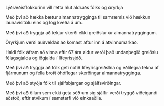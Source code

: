 Lýðræðisflokkurinn vill rétta hlut aldraðs fólks og öryrkja

Með því að hækka bætur almannatrygginga til samræmis við hækkun launavísitölu eins og lög kveða á um.

Með því að tryggja að tekjur skerði ekki greiðslur úr almannatryggingum.

Öryrkjum verði auðveldað að komast aftur inn á atvinnumarkað.

Haldi fólk áfram að vinna eftir 67 ára aldur verði það undanþegið greiðslu félagsgjalda og iðgjalda í lífeyrissjóð.

Með því að tryggja að fólk geti notið lífeyrisgreiðslna og eðlilegra tekna af fjármunum og fella brott óhóflegar skerðingar almannatrygginga.

Með því að styðja fólk til sjálfsbjargar og sjálfsvirðingar.

Með því að öllum sem ekki geta séð um sig sjálfir verði tryggð viðeigandi aðstoð, eftir atvikum í samstarfi við einkaaðila.